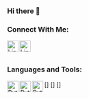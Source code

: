### Hi there 👋

### Connect With Me:
[<img align = "left" alt = "LinkedIn" width = "26px" src = "https://cdn2.iconfinder.com/data/icons/social-media-applications/64/social_media_applications_14-linkedin-512.png"/>][linkedin]
[<img align = "left" alt = "LinkedIn" width = "26px" src = "https://cdn4.iconfinder.com/data/icons/logos-brands-in-colors/48/google-gmail-256.png"/>][gmail]

<br />
<br />

### Languages and Tools:
[<img align = "left" alt = "Python" width = "26px" src = "https://cdn3.iconfinder.com/data/icons/logos-and-brands-adobe/512/267_Python-256.png"/>]
[<img align = "left" alt = "Python" width = "26px" src = "https://cdn0.iconfinder.com/data/icons/programming-1-1/32/Programming_C-3-256.png"/>]
[<img align = "left" alt = "Python" width = "26px" src = "https://cdn4.iconfinder.com/data/icons/logos-and-brands/512/181_Java_logo_logos-256.png"/>]



[linkedin]: https://www.linkedin.com/in/darrianchen/
[gmail]: mailto:DCbankai888@gmail.com
